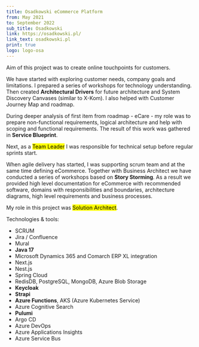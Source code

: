 ```yaml
---
title: Osadkowski eCommerce Platform
from: May 2021
to: September 2022
sub_title: Osadkowski
link: https://osadkowski.pl/
link_text: osadkowski.pl
print: true
logo: logo-osa
---
```

Aim of this project was to create online touchpoints for customers.

We have started with exploring customer needs, company goals and limitations. I prepared a series of workshops for
technology understanding. Then created **Architectural Drivers** for future architecture and System Discovery Canvases (similar to X-Kom).
I also helped with Customer Journey Map and roadmap. 

During deeper analysis of first item from roadmap - eCare - my role was to prepare non-functional requirements, logical architecture
and help with scoping and functional requirements. The result of this work was gathered in **Service Blueprint**.

Next, as a <mark>Team Leader</mark> I was responsible for technical setup before regular sprints start. 

When agile delivery has started, I was supporting scrum team and at the same time defining eCommerce.
Together with Business Architect we have conducted a series of workshops based on **Story Storming**. As a result
we provided high level documentation for eCommerce with recommended software, domains with responsibilities and boundaries,
architecture diagrams, high level requirements and business processes.

My role in this project was <mark>Solution Architect</mark>.  

Technologies & tools:
- SCRUM
- Jira / Confluence
- Mural
- **Java 17**
- Microsoft Dynamics 365 and Comarch ERP XL integration
- Next.js
- Nest.js
- Spring Cloud
- RedisDB, PostgreSQL, MongoDB, Azure Blob Storage
- **Keycloak**
- **Strapi**
- **Azure Functions**, AKS (Azure Kubernetes Service)
- Azure Cognitive Search
- **Pulumi**
- Argo CD
- Azure DevOps
- Azure Applications Insights
- Azure Service Bus
